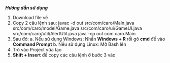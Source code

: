 ***Hướng dẫn sử dụng***
1. Download file về
2. Copy 2 câu lệnh sau:
   javac -d out src/com/caro/Main.java src/com/caro/model/Game.java src/com/caro/ui/GameUI.java src/com/caro/util/AlertUtil.java
   java -cp out com.caro.Main
3. Sau đó:
   a. Nếu sử dụng Windows: Nhấn **Windows + R** rồi gõ **cmd** để vào **Command Prompt**
   b. Nếu sử dụng Linux: Mở Bash lên
4. Trỏ vào Project vừa tạo
5. **Shift + Insert** để copy các câu lệnh ở bước 3 vào
